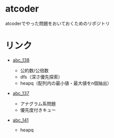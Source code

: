 # atcoder
atcoderでやった問題をおいておくためのリポジトリ

# リンク
- [abc_138](/beginner_contests/con_138/knowledge.md)
    - 公約数/公倍数
    - dfs（深さ優先探索）
    - heapq（配列内の最小値・最大値をn個抽出）

- [abc_137](/beginner_contests/con_137/knowledge.md)
    - アナグラム系問題
    - 優先度付きキュー

- [abc_141](/begginer_contests/con_141/knowledge.md)
    - heapq
